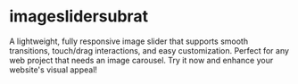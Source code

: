 # imageslidersubrat
A lightweight, fully responsive image slider that supports smooth transitions, touch/drag interactions, and easy customization. Perfect for any web project that needs an image carousel. Try it now and enhance your website's visual appeal!
